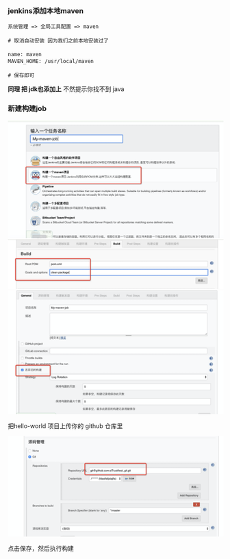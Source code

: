 ### jenkins添加本地maven

```
系统管理 => 全局工具配置 => maven

# 取消自动安装 因为我们之前本地安装过了

name: maven
MAVEN_HOME: /usr/local/maven

# 保存即可
```

**同理 把 jdk也添加上** 不然提示你找不到 java

### 新建构建job

![aaa](./imgs/021.png)
![aaa](./imgs/022.png)
![aaa](./imgs/023.png)

把hello-world 项目上传你的 github 仓库里

![aaa](./imgs/024.png)

点击保存，然后执行构建

